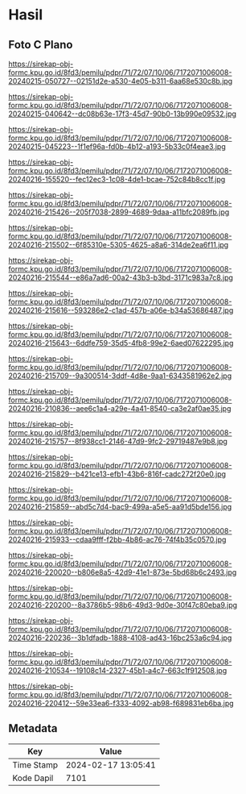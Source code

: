 # Hasil

## Foto C Plano

https://sirekap-obj-formc.kpu.go.id/8fd3/pemilu/pdpr/71/72/07/10/06/7172071006008-20240215-050727--02151d2e-a530-4e05-b311-6aa68e530c8b.jpg

https://sirekap-obj-formc.kpu.go.id/8fd3/pemilu/pdpr/71/72/07/10/06/7172071006008-20240215-040642--dc08b63e-17f3-45d7-90b0-13b990e09532.jpg

https://sirekap-obj-formc.kpu.go.id/8fd3/pemilu/pdpr/71/72/07/10/06/7172071006008-20240215-045223--1f1ef96a-fd0b-4b12-a193-5b33c0f4eae3.jpg

https://sirekap-obj-formc.kpu.go.id/8fd3/pemilu/pdpr/71/72/07/10/06/7172071006008-20240216-155520--fec12ec3-1c08-4de1-bcae-752c84b8cc1f.jpg

https://sirekap-obj-formc.kpu.go.id/8fd3/pemilu/pdpr/71/72/07/10/06/7172071006008-20240216-215426--205f7038-2899-4689-9daa-a11bfc2089fb.jpg

https://sirekap-obj-formc.kpu.go.id/8fd3/pemilu/pdpr/71/72/07/10/06/7172071006008-20240216-215502--6f85310e-5305-4625-a8a6-314de2ea6f11.jpg

https://sirekap-obj-formc.kpu.go.id/8fd3/pemilu/pdpr/71/72/07/10/06/7172071006008-20240216-215544--e86a7ad6-00a2-43b3-b3bd-3171c983a7c8.jpg

https://sirekap-obj-formc.kpu.go.id/8fd3/pemilu/pdpr/71/72/07/10/06/7172071006008-20240216-215616--593286e2-c1ad-457b-a06e-b34a53686487.jpg

https://sirekap-obj-formc.kpu.go.id/8fd3/pemilu/pdpr/71/72/07/10/06/7172071006008-20240216-215643--6ddfe759-35d5-4fb8-99e2-6aed07622295.jpg

https://sirekap-obj-formc.kpu.go.id/8fd3/pemilu/pdpr/71/72/07/10/06/7172071006008-20240216-215709--9a300514-3ddf-4d8e-9aa1-6343581962e2.jpg

https://sirekap-obj-formc.kpu.go.id/8fd3/pemilu/pdpr/71/72/07/10/06/7172071006008-20240216-210836--aee6c1a4-a29e-4a41-8540-ca3e2af0ae35.jpg

https://sirekap-obj-formc.kpu.go.id/8fd3/pemilu/pdpr/71/72/07/10/06/7172071006008-20240216-215757--8f938cc1-2146-47d9-9fc2-29719487e9b8.jpg

https://sirekap-obj-formc.kpu.go.id/8fd3/pemilu/pdpr/71/72/07/10/06/7172071006008-20240216-215829--b421ce13-efb1-43b6-816f-cadc272f20e0.jpg

https://sirekap-obj-formc.kpu.go.id/8fd3/pemilu/pdpr/71/72/07/10/06/7172071006008-20240216-215859--abd5c7d4-bac9-499a-a5e5-aa91d5bde156.jpg

https://sirekap-obj-formc.kpu.go.id/8fd3/pemilu/pdpr/71/72/07/10/06/7172071006008-20240216-215933--cdaa9fff-f2bb-4b86-ac76-74f4b35c0570.jpg

https://sirekap-obj-formc.kpu.go.id/8fd3/pemilu/pdpr/71/72/07/10/06/7172071006008-20240216-220020--b806e8a5-42d9-41e1-873e-5bd68b6c2493.jpg

https://sirekap-obj-formc.kpu.go.id/8fd3/pemilu/pdpr/71/72/07/10/06/7172071006008-20240216-220200--8a3786b5-98b6-49d3-9d0e-30f47c80eba9.jpg

https://sirekap-obj-formc.kpu.go.id/8fd3/pemilu/pdpr/71/72/07/10/06/7172071006008-20240216-220236--3b1dfadb-1888-4108-ad43-16bc253a6c94.jpg

https://sirekap-obj-formc.kpu.go.id/8fd3/pemilu/pdpr/71/72/07/10/06/7172071006008-20240216-210534--19108c14-2327-45b1-a4c7-663c1f912508.jpg

https://sirekap-obj-formc.kpu.go.id/8fd3/pemilu/pdpr/71/72/07/10/06/7172071006008-20240216-220412--59e33ea6-f333-4092-ab98-f689831eb6ba.jpg


## Metadata

| Key        | Value               |
| ---------- | ------------------- |
| Time Stamp | 2024-02-17 13:05:41 |
| Kode Dapil | 7101                |




